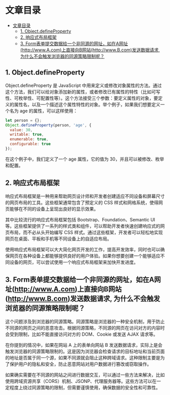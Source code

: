 # 文章目录

- [文章目录](#文章目录)
  - [1. Object.defineProperty](#1-objectdefineproperty)
  - [2. 响应式布局框架](#2-响应式布局框架)
  - [3. Form表单提交数据给一个非同源的网址，如在A网址(http://www.A.com)上直接向B网站(http://www.B.com)发送数据请求, 为什么不会触发浏览器的同源策略限制呢？](#3-form表单提交数据给一个非同源的网址如在a网址httpwwwacom上直接向b网站httpwwwbcom发送数据请求-为什么不会触发浏览器的同源策略限制呢)

## 1. Object.defineProperty

Object.defineProperty 是 JavaScript 中用来定义或修改对象属性的方法。通过这个方法，我们可以给对象添加新的属性，或者修改已有属性的特性（比如可写性、可枚举性、可配置性等）。这个方法接受三个参数：要定义属性的对象，要定义的属性名，以及一个描述这个属性特性的对象。举个例子，如果我们想要定义一个名为 age 的属性，可以这样使用：

```JavaScript
let person = {};
Object.defineProperty(person, 'age', {
  value: 30,
  writable: true,
  enumerable: true,
  configurable: true
});
```

在这个例子中，我们定义了一个 age 属性，它的值为 30，并且可以被修改、枚举和配置。

## 2. 响应式布局框架

响应式布局框架是一种用来帮助网页设计师和开发者创建适应不同设备和屏幕尺寸的网页布局的工具。这些框架通常包含了预定义的 CSS 样式和网格系统，使得网页能够在不同的设备上呈现出良好的显示效果。

其中比较流行的响应式布局框架包括 Bootstrap、Foundation、Semantic UI 等。这些框架提供了一系列的样式类和组件，可以帮助开发者快速创建响应式的网页布局，而不必从头开始编写 CSS 样式。通过这些框架，开发者可以轻松地实现网页在桌面、平板和手机等不同设备上的自适应布局。

使用响应式布局框架可以大大简化网页开发的工作，提高开发效率，同时也可以确保网页在各种设备上都能够提供良好的用户体验。如果你想要创建一个能够适应不同设备的网页，可以尝试使用一个响应式布局框架来加快开发进度。

## 3. Form表单提交数据给一个非同源的网址，如在A网址(http://www.A.com)上直接向B网站(http://www.B.com)发送数据请求, 为什么不会触发浏览器的同源策略限制呢？

这个问题涉及到浏览器的同源策略。同源策略是浏览器的一种安全机制，用于防止不同源的网页之间的恶意攻击。根据同源策略，不同源的网页在访问对方的内容时会受到限制，比如不能直接访问对方的 DOM、Cookie 或发送 AJAX 请求等。

在你提到的情况中，如果在网站 A 上的表单向网站 B 发送数据请求，实际上是会触发浏览器的同源策略限制的。这是因为浏览器会检查请求的目标地址和当前页面的地址是否属于同一个源，如果不同源就会阻止这种跨域请求。这种限制主要是为了保护用户的隐私和安全，防止恶意网站对用户数据进行篡改或窃取操作。

如果确实需要在不同源的网站之间进行数据交互，可以通过一些方法来解决，比如使用跨域资源共享（CORS）机制、JSONP、代理服务器等。这些方法可以在一定程度上绕过同源策略的限制，但需要谨慎使用，确保数据的安全性和可靠性。
